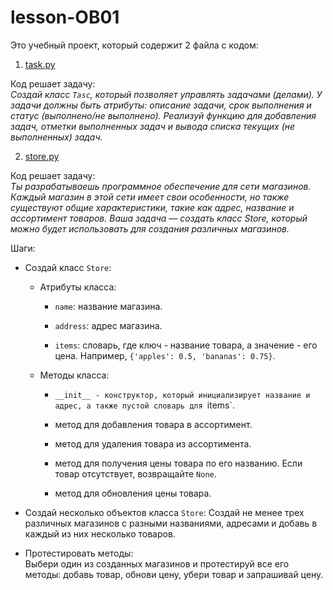 # lesson-OB01

Это учебный проект, который содержит
2 файла с кодом:

1. [task.py](task.py)

Код решает задачу: <br/>*Создай класс
`Tasc`, который позволяет управлять 
задачами (делами). У задачи должны быть 
атрибуты: описание задачи, срок 
выполнения и статус (выполнено/не 
выполнено). Реализуй функцию для 
добавления задач, отметки выполненных 
задач и вывода списка текущих (не 
выполненных) задач.*

2. [store.py](store.py)

Код решает задачу: <br/>*Ты разрабатываешь
программное обеспечение для сети 
магазинов. Каждый магазин в этой сети 
имеет свои особенности, но также 
существуют общие характеристики, такие 
как адрес, название и ассортимент товаров.
Ваша задача — создать класс Store, 
который можно будет использовать для 
создания различных магазинов.*

Шаги:
- Создай класс `Store`:

  - Атрибуты класса:

    - `name`: название магазина.

    - `address`: адрес магазина.

    - `items`: словарь, где ключ - название товара, а значение - его цена. Например, `{'apples': 0.5, 'bananas': 0.75}`.

  - Методы класса:

    - `__init__ - конструктор, который инициализирует название и адрес, а также пустой словарь для `items`.

    -  метод для добавления товара в ассортимент.

    - метод для удаления товара из ассортимента.

    - метод для получения цены товара по его названию. Если товар отсутствует, возвращайте `None`.

    - метод для обновления цены товара.


- Создай несколько объектов класса `Store`:
Создай не менее трех различных магазинов с разными названиями, адресами и добавь в каждый из них несколько товаров.


- Протестировать методы:
<br/>Выбери один из созданных магазинов и протестируй все его методы: добавь товар, обнови цену, убери товар и запрашивай цену.